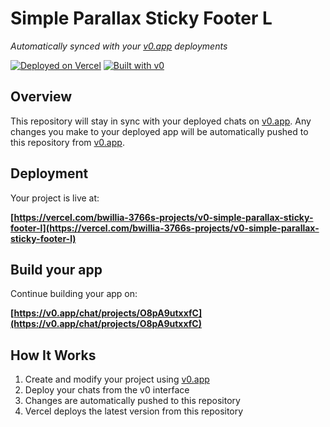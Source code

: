 # Simple Parallax Sticky Footer L

*Automatically synced with your [v0.app](https://v0.app) deployments*

[![Deployed on Vercel](https://img.shields.io/badge/Deployed%20on-Vercel-black?style=for-the-badge&logo=vercel)](https://vercel.com/bwillia-3766s-projects/v0-simple-parallax-sticky-footer-l)
[![Built with v0](https://img.shields.io/badge/Built%20with-v0.app-black?style=for-the-badge)](https://v0.app/chat/projects/O8pA9utxxfC)

## Overview

This repository will stay in sync with your deployed chats on [v0.app](https://v0.app).
Any changes you make to your deployed app will be automatically pushed to this repository from [v0.app](https://v0.app).

## Deployment

Your project is live at:

**[https://vercel.com/bwillia-3766s-projects/v0-simple-parallax-sticky-footer-l](https://vercel.com/bwillia-3766s-projects/v0-simple-parallax-sticky-footer-l)**

## Build your app

Continue building your app on:

**[https://v0.app/chat/projects/O8pA9utxxfC](https://v0.app/chat/projects/O8pA9utxxfC)**

## How It Works

1. Create and modify your project using [v0.app](https://v0.app)
2. Deploy your chats from the v0 interface
3. Changes are automatically pushed to this repository
4. Vercel deploys the latest version from this repository
